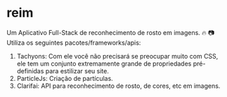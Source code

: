 # reim
Um Aplicativo Full-Stack de reconhecimento de rosto em imagens. :fire: :camera:
Utiliza os seguintes pacotes/frameworks/apis:
1. Tachyons: Com ele você não precisará se preocupar muito com CSS, ele tem um conjunto extremamente grande de propriedades pré-definidas para estilizar seu site.
2. ParticleJs: Criação de partículas.
3. Clarifai: API para reconhecimento de rosto, de cores, etc em imagens.

